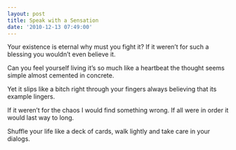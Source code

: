 ```yaml
---
layout: post
title: Speak with a Sensation
date: '2010-12-13 07:49:00'
---
```


Your existence is eternal
why must you fight it?
If it weren’t for such a blessing
you wouldn’t even believe it.

Can you feel yourself living
it’s so much like a heartbeat
the thought seems simple
almost cemented in concrete.

Yet it slips like a bitch
right through your fingers
always believing
that its example lingers.

If it weren’t for the chaos
I would find something wrong.
If all were in order
it would last way to long.

Shuffle your life
like a deck of cards,
walk lightly and
take care in your dialogs.
